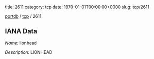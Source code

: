 title: 2611
category: tcp
date: 1970-01-01T00:00:00+0000
slug: tcp/2611

[portdb](/) / [tcp](/category/tcp.html) / 2611


## IANA Data

_Name:_ lionhead

_Description:_ LIONHEAD

